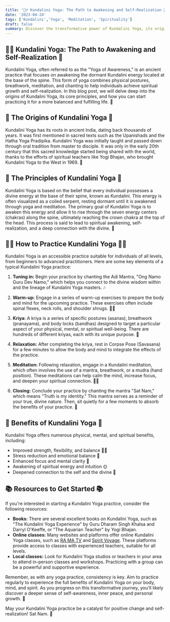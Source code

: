```yaml
---
title: '🧘‍♂️ Kundalini Yoga: The Path to Awakening and Self-Realization 🌟'
date: '2023-04-24'
tags: ['Kundalini','Yoga', 'Meditation', 'Spirituality']
draft: false
summary: Discover the transformative power of Kundalini Yoga, its origins, and how to practice it for a balanced and fulfilling life.
---
```


## 🧘‍♂️ Kundalini Yoga: The Path to Awakening and Self-Realization 🌟

Kundalini Yoga, often referred to as the "Yoga of Awareness," is an ancient practice that focuses on awakening the dormant Kundalini energy located at the base of the spine. This form of yoga combines physical postures, breathwork, meditation, and chanting to help individuals achieve spiritual growth and self-realization. In this blog post, we will delve deep into the origins of Kundalini Yoga, its core principles, and how you can start practicing it for a more balanced and fulfilling life. 🙏

## 🌱 The Origins of Kundalini Yoga 🌱

Kundalini Yoga has its roots in ancient India, dating back thousands of years. It was first mentioned in sacred texts such as the Upanishads and the Hatha Yoga Pradipika. Kundalini Yoga was initially taught and passed down through oral tradition from master to disciple. It was only in the early 20th century that this sacred knowledge started being shared with the world, thanks to the efforts of spiritual teachers like Yogi Bhajan, who brought Kundalini Yoga to the West in 1969. 📜

## 🌟 The Principles of Kundalini Yoga 🌟

Kundalini Yoga is based on the belief that every individual possesses a divine energy at the base of their spine, known as Kundalini. This energy is often visualized as a coiled serpent, resting dormant until it is awakened through yoga and meditation. The primary goal of Kundalini Yoga is to awaken this energy and allow it to rise through the seven energy centers (chakras) along the spine, ultimately reaching the crown chakra at the top of the head. This process is said to lead to spiritual awakening, self-realization, and a deep connection with the divine. 🐍

## 🧘‍♀️ How to Practice Kundalini Yoga 🧘‍♀️

Kundalini Yoga is an accessible practice suitable for individuals of all levels, from beginners to advanced practitioners. Here are some key elements of a typical Kundalini Yoga practice:

1. **Tuning in:** Begin your practice by chanting the Adi Mantra, "Ong Namo Guru Dev Namo," which helps you connect to the divine wisdom within and the lineage of Kundalini Yoga masters. 🎶

2. **Warm-up:** Engage in a series of warm-up exercises to prepare the body and mind for the upcoming practice. These exercises often include spinal flexes, neck rolls, and shoulder shrugs. 🤸‍♀️

3. **Kriya:** A kriya is a series of specific postures (asanas), breathwork (pranayama), and body locks (bandhas) designed to target a particular aspect of your physical, mental, or spiritual well-being. There are hundreds of different kriyas, each with its unique purpose. 💪

4. **Relaxation:** After completing the kriya, rest in Corpse Pose (Savasana) for a few minutes to allow the body and mind to integrate the effects of the practice.

5. **Meditation:** Following relaxation, engage in a Kundalini meditation, which often involves the use of a mantra, breathwork, or a mudra (hand position). These meditations can help calm the mind, increase focus, and deepen your spiritual connection. 🧘‍♂️

6. **Closing:** Conclude your practice by chanting the mantra "Sat Nam," which means "Truth is my identity." This mantra serves as a reminder of your true, divine nature. Then, sit quietly for a few moments to absorb the benefits of your practice. 🙏

## 🌈 Benefits of Kundalini Yoga 🌈

Kundalini Yoga offers numerous physical, mental, and spiritual benefits, including:

- Improved strength, flexibility, and balance 🏋️‍♂️
- Stress reduction and emotional balance 🧠
- Enhanced focus and mental clarity 🤔
- Awakening of spiritual energy and intuition 🌞
- Deepened connection to the self and the divine 💖

## 📚 Resources to Get Started 📚

If you're interested in starting a Kundalini Yoga practice, consider the following resources:

- **Books:** There are several excellent books on Kundalini Yoga, such as "The Kundalini Yoga Experience" by Guru Dharam Singh Khalsa and Darryl O'Keeffe, or "The Aquarian Teacher" by Yogi Bhajan.
- **Online classes:** Many websites and platforms offer online Kundalini Yoga classes, such as [RA MA TV](https://rama-tv.com/) and [Spirit Voyage](https://www.spiritvoyage.com/). These platforms provide access to classes with experienced teachers, suitable for all levels.
- **Local classes:** Look for Kundalini Yoga studios or teachers in your area to attend in-person classes and workshops. Practicing with a group can be a powerful and supportive experience.

Remember, as with any yoga practice, consistency is key. Aim to practice regularly to experience the full benefits of Kundalini Yoga on your body, mind, and spirit. As you progress on this transformative journey, you'll likely discover a deeper sense of self-awareness, inner peace, and personal growth. 🌺

May your Kundalini Yoga practice be a catalyst for positive change and self-realization! Sat Nam. 🙏

